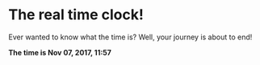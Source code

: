 # The real time clock!

Ever wanted to know what the time is? Well, your journey is about to end!

**The time is Nov 07, 2017, 11:57**